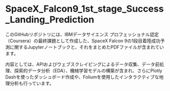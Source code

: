 # SpaceX_Falcon9_1st_stage_Success_Landing_Prediction

このGitHubリポジトリには、IBMデータサイエンス プロフェッショナル認定（Coursera）の最終課題として作成した、SpaceX Falcon 9の1段目着陸成功予測に関するJupyterノートブックと、それをまとめたPDFファイルが含まれています。

内容としては、APIおよびウェブスクレイピングによるデータ収集、データ前処理、探索的データ分析（EDA）、機械学習モデルの構築が含まれ、さらにPlotly Dashを使ったダッシュボード作成や、Foliumを使用したインタラクティブな地理分析も行っています。
